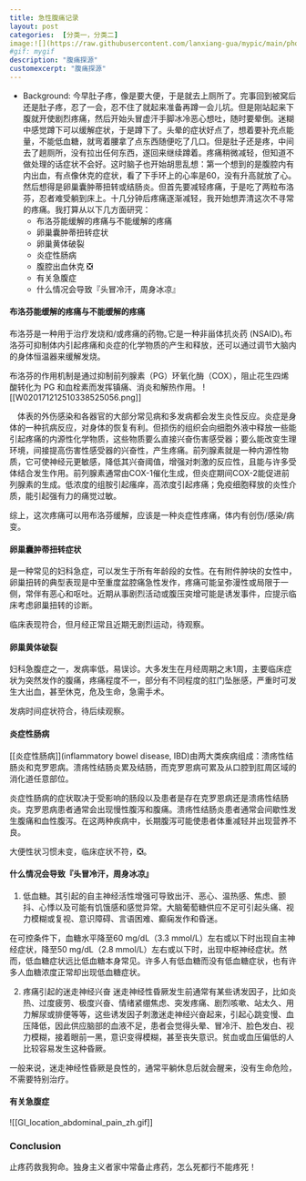 ```yaml
---
title: 急性腹痛记录
layout: post
categories:  [分类一，分类二]
image:![](https://raw.githubusercontent.com/lanxiang-gua/mypic/main/photo_2022-10-27_13-48-17.jpg)
#gif: mygif
description: "腹痛探源"
customexcerpt: "腹痛探源"
---
```


- Background: 今早肚子疼，像是要大便，于是就去上厕所了。完事回到被窝后还是肚子疼，忍了一会，忍不住了就起来准备再蹲一会儿坑。但是刚站起来下腹就开使剧烈疼痛，然后开始头冒虚汗手脚冰冷恶心想吐，随时要晕倒。迷糊中感觉蹲下可以缓解症状，于是蹲下了。头晕的症状好点了，想着要补充点能量，不能低血糖，就弯着腰拿了点东西随便吃了几口。但是肚子还是疼，中间去了趟厕所，没有拉出任何东西，遂回来继续蹲着。疼痛稍微减轻，但知道不做处理的话症状不会好。这时脑子也开始胡思乱想：第一个想到的是腹腔内有内出血，有点像休克的症状，看了下手环上的心率是60，没有升高就放了心。然后想得是卵巢囊肿蒂扭转或结肠炎。但首先要减轻疼痛，于是吃了两粒布洛芬，忍者难受躺到床上。十几分钟后疼痛逐渐减轻，我开始想弄清这次不寻常的疼痛。我打算从以下几方面研究：
	- 布洛芬能缓解的疼痛与不能缓解的疼痛
	- 卵巢囊肿蒂扭转症状
	- 卵巢黄体破裂
	- 炎症性肠病
	- 腹腔出血休克 ❎
	- 有关急腹症
	- 什么情况会导致『头冒冷汗，周身冰凉』

#### 布洛芬能缓解的疼痛与不能缓解的疼痛

布洛芬是一种用于治疗发烧和/或疼痛的药物｡它是一种非甾体抗炎药 (NSAID)｡布洛芬可抑制体内引起疼痛和炎症的化学物质的产生和释放，还可以通过调节大脑内的身体恒温器来缓解发烧｡

布洛芬的作用机制是通过抑制前列腺素（PG）环氧化酶（COX），阻止花生四烯酸转化为 PG 和血栓素而发挥镇痛、消炎和解热作用。
![[W020171212510338525056.png]]

　体表的外伤感染和各器官的大部分常见病和多发病都会发生炎性反应。炎症是身体的一种抗病反应，对身体的恢复有利。但损伤的组织会向细胞外液中释放一些能引起疼痛的内源性化学物质，这些物质要么直接兴奋伤害感受器；要么能改变生理环境，间接提高伤害性感受器的兴奋性，产生疼痛。前列腺素就是一种内源性物质，它可使神经元更敏感，降低其兴奋阈值，增强对刺激的反应性，且能与许多受体结合发生作用。前列腺素通常由COX-1催化生成，但炎症期间COX-2能促进前列腺素的生成。低浓度的组胺引起瘙痒，高浓度引起疼痛；免疫细胞释放的炎性介质，能引起强有力的痛觉过敏。

综上，这次疼痛可以用布洛芬缓解，应该是一种炎症性疼痛，体内有创伤/感染/病变。

#### 卵巢囊肿蒂扭转症状
是一种常见的妇科急症，可以发生于所有年龄段的女性。在有附件肿块的女性中，卵巢扭转的典型表现是中至重度盆腔痛急性发作，疼痛可能呈弥漫性或局限于一侧，常伴有恶心和呕吐。近期从事剧烈活动或腹压突增可能是诱发事件，应提示临床考虑卵巢扭转的诊断。

临床表现符合，但月经正常且近期无剧烈运动，待观察。

#### 卵巢黄体破裂
妇科急腹症之一，发病率低，易误诊。大多发生在月经周期之末1周，主要临床症状为突然发作的腹痛，疼痛程度不一，部分有不同程度的肛门坠胀感，严重时可发生大出血，甚至休克，危及生命，急需手术。

发病时间症状符合，待后续观察。 

####  炎症性肠病
[[炎症性肠病]](inflammatory bowel disease, IBD)由两大类疾病组成：溃疡性结肠炎和克罗恩病。溃疡性结肠炎累及结肠，而克罗恩病可累及从口腔到肛周区域的消化道任意部位。

炎症性肠病的症状取决于受影响的肠段以及患者是存在克罗恩病还是溃疡性结肠炎。克罗恩病患者通常会出现慢性腹泻和腹痛。溃疡性结肠炎患者通常会间歇性发生腹痛和血性腹泻。在这两种疾病中，长期腹泻可能使患者体重减轻并出现营养不良。

大便性状习惯未变，临床症状不符，❎。

####  什么情况会导致『头冒冷汗，周身冰凉』
1. 低血糖。其引起的自主神经活性增强可导致出汗、恶心、温热感、焦虑、颤抖、心悸以及可能有饥饿感和感觉异常。大脑葡萄糖供应不足可引起头痛、视力模糊或复视、意识障碍、言语困难、癫痫发作和昏迷。

在可控条件下，血糖水平降至60 mg/dL（3.3 mmol/L）左右或以下时出现自主神经症状，降至50 mg/dL（2.8 mmol/L）左右或以下时，出现中枢神经症状。然而，低血糖症状远比低血糖本身常见。许多人有低血糖而没有低血糖症状，也有许多人血糖浓度正常却出现低血糖症状。

2. 疼痛引起的迷走神经兴奋
迷走神经性昏厥发生前通常有某些诱发因子，比如炎热、过度疲劳、极度兴奋、情绪紧绷焦虑、突发疼痛、剧烈咳嗽、站太久、用力解尿或排便等等，这些诱发因子刺激迷走神经兴奋起来，引起心跳变慢、血压降低，因此供应脑部的血液不足，患者会觉得头晕、冒冷汗、脸色发白、视力模糊，接着眼前一黑，意识变得模糊，甚至丧失意识。贫血或血压偏低的人比较容易发生这种昏厥。

一般来说，迷走神经性昏厥是良性的，通常平躺休息后就会醒来，没有生命危险，不需要特别治疗。

#### 有关急腹症
![[GI_location_abdominal_pain_zh.gif]]

### Conclusion
止疼药救我狗命。独身主义者家中常备止疼药，怎么死都行不能疼死！
